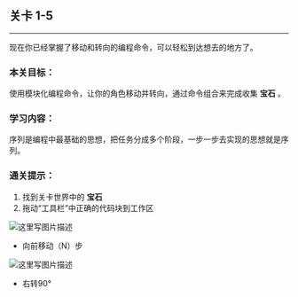 ## 关卡 1-5

------
现在你已经掌握了移动和转向的编程命令，可以轻松到达想去的地方了。

### 本关目标：
使用模块化编程命令，让你的角色移动并转向，通过命令组合来完成收集 **宝石** 。

### 学习内容：
序列是编程中最基础的思想，把任务分成多个阶段，一步一步去实现的思想就是序列。

### 通关提示：
1. 找到关卡世界中的 **宝石**
2. 拖动“工具栏”中正确的代码块到工作区
 
 ![这里写图片描述](scene/image/move_forward.png)
 - 向前移动（N）步
 
 ![这里写图片描述](scene/image/turn_right.png)
 - 右转90°